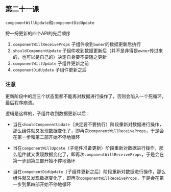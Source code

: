 ## 第二十一课

``componentWillUpdate``和``componentDidUpdate``

捋一捋更新的四个API的先后顺序
1. ``componentWillReceiveProps``  子组件收到``owner``的数据更新后执行
2. ``shouldComponentUpdate``      子组件收到数据更新后（并不是非得是``owner``传过来的，也可以是自己的）决定自身要不要随之更新
3. ``componentWillUpdate``        子组件更新之前
4. ``componentDidUpdate``         子组件更新之后

### **注意**
更新阶段中的后三个状态里都不能再对数据进行操作了，否则会陷入一个死循环，最后程序崩溃。

逻辑是这样的，子组件收到数据更新以后：
- 当在``shouldComponentUpdate``（决定要不要执行）阶段重新对数据进行操作，那么组件就又发现数据变化了，即再次``componentWillReceiveProps``，于是会在第一步和第二部开始不停地循环

- 当在``componentWillUpdate``（子组件准备更新）阶段重新对数据进行操作，那么组件就又发现数据变化了，即再次``componentWillReceiveProps``，于是会在第一步到第三部开始不停地循环

- 当在``componentDidUpdate``（子组件更新之后）阶段重新对数据进行操作，那么组件就又发现数据变化了，即再次``componentWillReceiveProps``，于是会在第一步到第四部开始不停地循环
